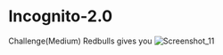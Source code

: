 # Incognito-2.0
Challenge(Medium) Redbulls gives you
![Screenshot_11](https://user-images.githubusercontent.com/62828693/115583064-2bbec600-a2e7-11eb-9af7-3eba707d9a94.png)
